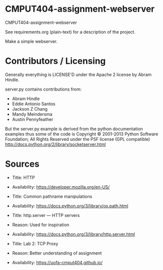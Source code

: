 CMPUT404-assignment-webserver
=============================

CMPUT404-assignment-webserver

See requirements.org (plain-text) for a description of the project.

Make a simple webserver.

Contributors / Licensing
========================

Generally everything is LICENSE'D under the Apache 2 license by Abram Hindle.

server.py contains contributions from:

* Abram Hindle
* Eddie Antonio Santos
* Jackson Z Chang
* Mandy Meindersma 
* Austin Pennyfeather

But the server.py example is derived from the python documentation
examples thus some of the code is Copyright © 2001-2013 Python
Software Foundation; All Rights Reserved under the PSF license (GPL
compatible) http://docs.python.org/2/library/socketserver.html

#    Sources

*   Title: HTTP
*   Availability: https://developer.mozilla.org/en-US/


    
*   Title: Common pathname manipulations
*   Availability: https://docs.python.org/3/library/os.path.html


   
*  Title: http.server — HTTP servers
*  Reason: Used for inspiration
*  Availability: https://docs.python.org/3/library/http.server.html


   
*  Title: Lab 2: TCP Proxy
*  Reason: Better understanding of assignment
*  Availability: https://uofa-cmput404.github.io/


